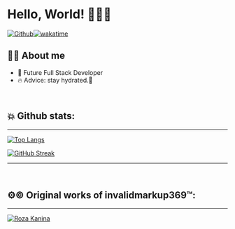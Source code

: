 # Hello, World! 👨‍💻🌐


[![Github](https://img.shields.io/github/followers/invalidmarkup369?label=Follow&style=social)](https://github.com/invalidmarkup369)[![wakatime](https://wakatime.com/badge/user/c39b5ada-1b1e-4b60-86b8-758fd0623aa4.svg)](https://wakatime.com/@c39b5ada-1b1e-4b60-86b8-758fd0623aa4)





## 🙋‍♂️ About me


- 🚀 Future Full Stack Developer
- 🔥 Advice: stay hydrated.🙏

<br />

  
## 💥 Github stats:
 
 <hr>


[![Top Langs](https://github-readme-stats.vercel.app/api/top-langs/?username=invalidmarkup369&show_icons=true&theme=dark&layout=compact&hide_title=true)](https://github.com/invalidmarkup369)
 
[![GitHub Streak](http://github-readme-streak-stats.herokuapp.com?user=invalidmarkup369&theme=gruvbox&date_format=M%20j%5B%2C%20Y%5D)](https://git.io/streak-stats)
<hr>

<br />

## ⚙© Original works of invalidmarkup369™:

<hr>

[![Roza Kanina](https://alternativna-medicina.com.mk/img/logo-roza-kanina.png)](https://alternativna-medicina.com.mk)






 






